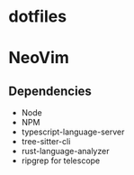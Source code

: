 # dotfiles


# NeoVim

## Dependencies

* Node
* NPM
* typescript-language-server
* tree-sitter-cli
* rust-language-analyzer
* ripgrep for telescope
